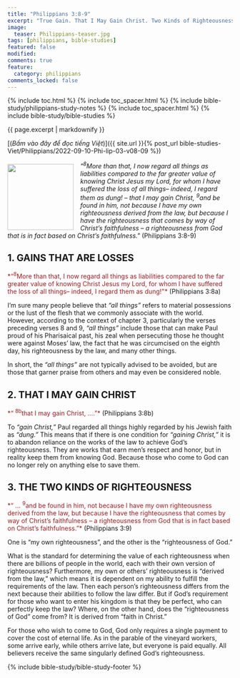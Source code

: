 ```yaml
---
title: "Philippians 3:8-9"
excerpt: "True Gain. That I May Gain Christ. Two Kinds of Righteousness."
image:
  teaser: Philippians-teaser.jpg
tags: [philippians, bible-studies]
featured: false
modified:
comments: true
feature:
  category: philippians
comments_locked: false
---
```


{% include toc.html %}
{% include toc_spacer.html %}
{% include bible-study/philippians-study-notes %}
{% include toc_spacer.html %}
{% include bible-study/bible-studies %}

{{ page.excerpt | markdownify }}

[(<em>Bấm vào đây để đọc tiếng Việt</em>)]({{ site.url }}{% post_url bible-studies-Viet/Philippians/2022-09-10-Phi-lip-03-v08-09 %})

<div>
<p>
<img alt src="{{ site.url }}/assets/images/Philippians-teaser.jpg" style="border: 0px none; margin: 7px 15px 0px 0px; max-width: 100%; height: 148px; padding: 0px; float: left;">
<i>"<sup>8</sup>More than that, I now regard all things as liabilities compared to the far greater value of knowing Christ Jesus my Lord, for whom I have suffered the loss of all things– indeed, I regard them as dung! – that I may gain Christ, <sup>9</sup>and be found in him, not because I have my own righteousness derived from the law, but because I have the righteousness that comes by way of Christ’s faithfulness – a righteousness from God that is in fact based on Christ’s faithfulness."</i> (Philippians 3:8-9)
</p>
</div>

## 1.  GAINS THAT ARE LOSSES  

<span style="color: rgb(159, 29, 33);">
*“<sup>8</sup>More than that, I now regard all things as liabilities compared to the far greater value of knowing Christ Jesus my Lord, for whom I have suffered the loss of all things– indeed, I regard them as dung!"*
</span> (Philippians 3:8a)

I’m sure many people believe that *“all things”* refers to material possessions or the lust of the flesh that we commonly associate with the world. However, according to the context of chapter 3, particularly the verses preceding verses 8 and 9, *“all things”* include those that can make Paul proud of his Pharisaical past, his zeal when persecuting those he thought were against Moses’ law, the fact that he was circumcised on the eighth day, his righteousness by the law, and many other things.

In short, the *“all things”* are not typically advised to be avoided, but are those that garner praise from others and may even be considered noble.

## 2. THAT I MAY GAIN CHRIST  

<span style="color: rgb(159, 29, 33);">
*“ <sup>8b</sup>that I may gain Christ, ....”*
</span> (Philippians 3:8b)

To *“gain Christ,”* Paul regarded all things highly regarded by his Jewish faith as *“dung.”* This means that if there is one condition for *“gaining Christ,”* it is to abandon reliance on the works of the law to achieve God’s righteousness. They are works that earn men’s respect and honor, but in reality keep them from knowing God. Because those who come to God can no longer rely on anything else to save them.

## 3. THE TWO KINDS OF RIGHTEOUSNESS 

<span style="color: rgb(159, 29, 33);">
*“ ... <sup>9</sup>and be found in him, not because I have my own righteousness derived from the law, but because I have the righteousness that comes by way of Christ’s faithfulness – a righteousness from God that is in fact based on Christ’s faithfulness.”*
</span> (Philippians 3:9)

One is “my own righteousness”, and the other is the “righteousness of God.”

What is the standard for determining the value of each righteousness when there are billions of people in the world, each with their own version of righteousness? Furthermore, my own or others’ righteousness is “derived from the law,” which means it is dependent on my ability to fulfill the requirements of the law. Then each person’s righteousness differs from the next because their abilities to follow the law differ. But if God’s requirement for those who want to enter his kingdom is that they be perfect, who can perfectly keep the law? Where, on the other hand, does the “righteousness of God” come from? It is derived from “faith in Christ.” 

For those who wish to come to God, God only requires a single payment to cover the cost of eternal life. As in the parable of the vineyard workers, some arrive early, while others arrive late, but everyone is paid equally. All believers receive the same singularly defined God’s righteousness. 

{% include bible-study/bible-study-footer %}

